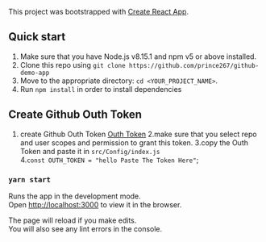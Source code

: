 This project was bootstrapped with [Create React App](https://github.com/facebook/create-react-app).

## Quick start

1.  Make sure that you have Node.js v8.15.1 and npm v5 or above installed.
2.  Clone this repo using `git clone https://github.com/prince267/github-demo-app`
3.  Move to the appropriate directory: `cd <YOUR_PROJECT_NAME>`.<br />
4.  Run `npm install` in order to install dependencies <br />
   
## Create Github Outh Token 
1. create Github Outh Token [Outh Token](https://docs.github.com/en/github/authenticating-to-github/creating-a-personal-access-token)
2.make sure that you select repo and user scopes and permission to grant this token.
3.copy the Outh Token and paste it in `src/Config/index.js`<br/>
4.`const OUTH_TOKEN = "hello Paste The Token Here"`;

### `yarn start`

Runs the app in the development mode.<br />
Open [http://localhost:3000](http://localhost:3000) to view it in the browser.

The page will reload if you make edits.<br />
You will also see any lint errors in the console.


